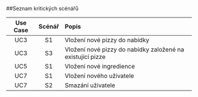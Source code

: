 ##Seznam kritických scénářů

| Use Case | Scénář | Popis |
|:--------:|:------:|:------|
| UC3 | S1 | Vložení nové pizzy do nabídky |
| UC3 | S3 | Vložení nové pizzy do nabídky založené na existující pizze |
| UC5 | S1 | Vložení nové ingredience |
| UC7 | S1 | Vložení nového uživatele |
| UC7 | S2 | Smazání uživatele |


